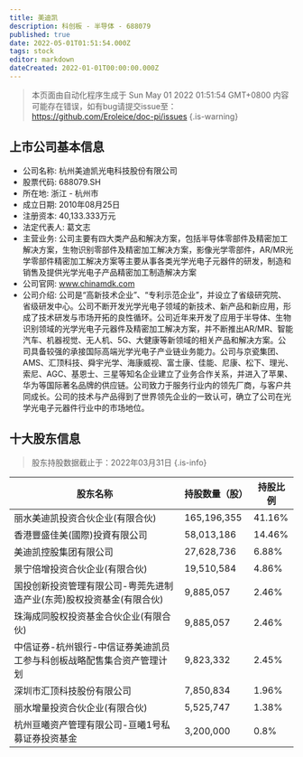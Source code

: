```yaml
---
title: 美迪凯
description: 科创板 - 半导体 - 688079
published: true
date: 2022-05-01T01:51:54.000Z
tags: stock
editor: markdown
dateCreated: 2022-01-01T00:00:00.000Z
---
```


> 本页面由自动化程序生成于 Sun May 01 2022 01:51:54 GMT+0800
> 内容可能存在错误，如有bug请提交issue至：https://github.com/Eroleice/doc-pi/issues
{.is-warning}

## 上市公司基本信息
- 公司名称: 杭州美迪凯光电科技股份有限公司
- 股票代码: 688079.SH
- 所在地: 浙江 - 杭州市
- 成立日期: 2010年08月25日
- 注册资本: 40,133.333万元
- 法定代表人: 葛文志
- 主营业务: 公司主要有四大类产品和解决方案，包括半导体零部件及精密加工解决方案，生物识别零部件及精密加工解决方案，影像光学零部件，AR/MR光学零部件精密加工解决方案等主要从事各类光学光电子元器件的研发，制造和销售及提供光学光电子产品精密加工制造解决方案
- 公司官网: www.chinamdk.com
- 公司介绍: 公司是“高新技术企业”、“专利示范企业”，并设立了省级研究院、省级研发中心。公司不断开发光学光电子领域的新技术、新产品和新应用，形成了技术研发与市场开拓的良性循环。公司近年来开发了应用于半导体、生物识别领域的光学光电子元器件及精密加工解决方案，并不断推出AR/MR、智能汽车、机器视觉、无人机、5G、大健康等新领域的相关产品和解决方案。公司具备较强的承接国际高端光学光电子产业链业务能力。公司与京瓷集团、AMS、汇顶科技、舜宇光学、海康威视、富士康、佳能、尼康、松下、理光、索尼、AGC、基恩士、三星等知名企业建立了业务合作关系，并进入了苹果、华为等国际著名品牌的供应链。公司致力于服务行业内的领先厂商，与客户共同成长。公司的技术与产品得到了世界领先企业的一致认可，确立了公司在光学光电子元器件行业中的市场地位。


## 十大股东信息
> 股东持股数据截止于：2022年03月31日
{.is-info}

| 股东名称 | 持股数量（股） | 持股比例 |
| --- | --- | --- |
| 丽水美迪凯投资合伙企业(有限合伙) | 165,196,355 | 41.16% |
| 香港豐盛佳美(國際)投資有限公司 | 58,013,186 | 14.46% |
| 美迪凯控股集团有限公司 | 27,628,736 | 6.88% |
| 景宁倍增投资合伙企业(有限合伙) | 19,510,584 | 4.86% |
| 国投创新投资管理有限公司-粤莞先进制造产业(东莞)股权投资基金(有限合伙) | 9,885,057 | 2.46% |
| 珠海成同股权投资基金合伙企业(有限合伙) | 9,885,057 | 2.46% |
| 中信证券-杭州银行-中信证券美迪凯员工参与科创板战略配售集合资产管理计划 | 9,823,332 | 2.45% |
| 深圳市汇顶科技股份有限公司 | 7,850,834 | 1.96% |
| 丽水增量投资合伙企业(有限合伙) | 5,525,747 | 1.38% |
| 杭州亘曦资产管理有限公司-亘曦1号私募证券投资基金 | 3,200,000 | 0.8% |




